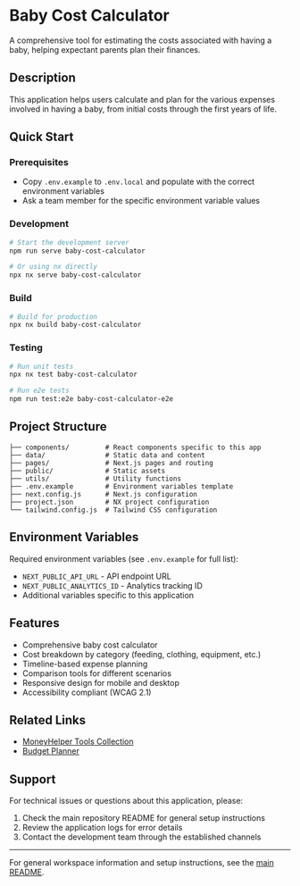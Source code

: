 # Baby Cost Calculator 

A comprehensive tool for estimating the costs associated with having a baby, helping expectant parents plan their finances.

## Description

This application helps users calculate and plan for the various expenses involved in having a baby, from initial costs through the first years of life.

## Quick Start

### Prerequisites

- Copy `.env.example` to `.env.local` and populate with the correct environment variables
- Ask a team member for the specific environment variable values

### Development

```bash
# Start the development server
npm run serve baby-cost-calculator

# Or using nx directly
npx nx serve baby-cost-calculator
```

### Build

```bash
# Build for production
npx nx build baby-cost-calculator
```

### Testing

```bash
# Run unit tests
npx nx test baby-cost-calculator

# Run e2e tests
npm run test:e2e baby-cost-calculator-e2e
```

## Project Structure

```
├── components/         # React components specific to this app
├── data/               # Static data and content
├── pages/              # Next.js pages and routing
├── public/             # Static assets
├── utils/              # Utility functions
├── .env.example        # Environment variables template
├── next.config.js      # Next.js configuration
├── project.json        # NX project configuration
└── tailwind.config.js  # Tailwind CSS configuration
```

## Environment Variables

Required environment variables (see `.env.example` for full list):

- `NEXT_PUBLIC_API_URL` - API endpoint URL
- `NEXT_PUBLIC_ANALYTICS_ID` - Analytics tracking ID
- Additional variables specific to this application

## Features

- Comprehensive baby cost calculator
- Cost breakdown by category (feeding, clothing, equipment, etc.)
- Timeline-based expense planning
- Comparison tools for different scenarios
- Responsive design for mobile and desktop
- Accessibility compliant (WCAG 2.1)

## Related Links

- [MoneyHelper Tools Collection](../moneyhelper-tools/)
- [Budget Planner](../budget-planner/)

## Support

For technical issues or questions about this application, please:

1. Check the main repository README for general setup instructions
2. Review the application logs for error details
3. Contact the development team through the established channels

---

For general workspace information and setup instructions, see the [main README](../../README.md).
